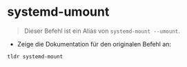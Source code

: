# systemd-umount

> Dieser Befehl ist ein Alias von `systemd-mount --umount`.

- Zeige die Dokumentation für den originalen Befehl an:

`tldr systemd-mount`
